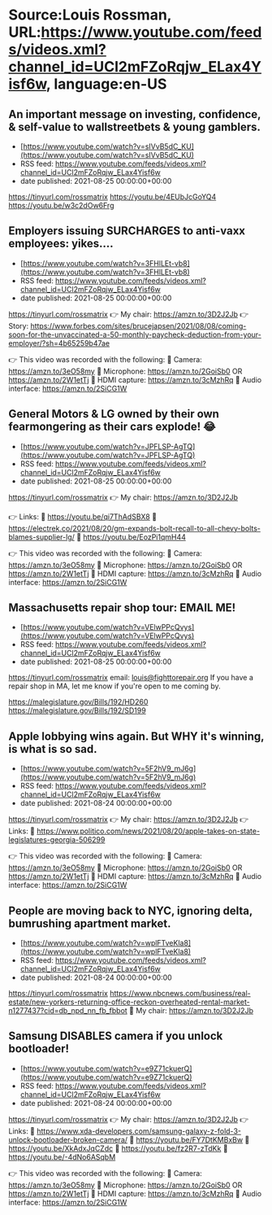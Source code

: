 # Source:Louis Rossman, URL:https://www.youtube.com/feeds/videos.xml?channel_id=UCl2mFZoRqjw_ELax4Yisf6w, language:en-US

## An important message on investing, confidence, & self-value to wallstreetbets & young gamblers.
 - [https://www.youtube.com/watch?v=sIVvB5dC_KU](https://www.youtube.com/watch?v=sIVvB5dC_KU)
 - RSS feed: https://www.youtube.com/feeds/videos.xml?channel_id=UCl2mFZoRqjw_ELax4Yisf6w
 - date published: 2021-08-25 00:00:00+00:00

https://tinyurl.com/rossmatrix
https://youtu.be/4EUbJcGoYQ4
https://youtu.be/w3c2dOw6Frg

## Employers issuing SURCHARGES to anti-vaxx employees: yikes....
 - [https://www.youtube.com/watch?v=3FHlLEt-vb8](https://www.youtube.com/watch?v=3FHlLEt-vb8)
 - RSS feed: https://www.youtube.com/feeds/videos.xml?channel_id=UCl2mFZoRqjw_ELax4Yisf6w
 - date published: 2021-08-25 00:00:00+00:00

https://tinyurl.com/rossmatrix
👉 My chair: https://amzn.to/3D2J2Jb
👉 Story: https://www.forbes.com/sites/brucejapsen/2021/08/08/coming-soon-for-the-unvaccinated-a-50-monthly-paycheck-deduction-from-your-employer/?sh=4b65259b47ae

👉 This video was recorded with the following:
🔵 Camera: https://amzn.to/3eO58my
🔵 Microphone: https://amzn.to/2GoiSb0 OR https://amzn.to/2W1etTj
🔵 HDMI capture: https://amzn.to/3cMzhRq
🔵 Audio interface: https://amzn.to/2SiCG1W

## General Motors & LG owned by their own fearmongering as their cars explode! 😂
 - [https://www.youtube.com/watch?v=JPFLSP-AgTQ](https://www.youtube.com/watch?v=JPFLSP-AgTQ)
 - RSS feed: https://www.youtube.com/feeds/videos.xml?channel_id=UCl2mFZoRqjw_ELax4Yisf6w
 - date published: 2021-08-25 00:00:00+00:00

https://tinyurl.com/rossmatrix
👉 My chair: https://amzn.to/3D2J2Jb

👉 Links:
🔵 https://youtu.be/qi7ThAdSBX8
🔵 https://electrek.co/2021/08/20/gm-expands-bolt-recall-to-all-chevy-bolts-blames-supplier-lg/
🔵 https://youtu.be/EozPi1qmH44


👉 This video was recorded with the following:
🔵 Camera: https://amzn.to/3eO58my
🔵 Microphone: https://amzn.to/2GoiSb0 OR https://amzn.to/2W1etTj
🔵 HDMI capture: https://amzn.to/3cMzhRq
🔵 Audio interface: https://amzn.to/2SiCG1W

## Massachusetts repair shop tour: EMAIL ME!
 - [https://www.youtube.com/watch?v=VElwPPcQvys](https://www.youtube.com/watch?v=VElwPPcQvys)
 - RSS feed: https://www.youtube.com/feeds/videos.xml?channel_id=UCl2mFZoRqjw_ELax4Yisf6w
 - date published: 2021-08-25 00:00:00+00:00

https://tinyurl.com/rossmatrix
email: louis@fighttorepair.org
If you have a repair shop in MA, let me know if you're open to me coming by. 

https://malegislature.gov/Bills/192/HD260
https://malegislature.gov/Bills/192/SD199

## Apple lobbying wins again. But WHY it's winning, is what is so sad.
 - [https://www.youtube.com/watch?v=5F2hV9_mJ6g](https://www.youtube.com/watch?v=5F2hV9_mJ6g)
 - RSS feed: https://www.youtube.com/feeds/videos.xml?channel_id=UCl2mFZoRqjw_ELax4Yisf6w
 - date published: 2021-08-24 00:00:00+00:00

https://tinyurl.com/rossmatrix
👉 My chair: https://amzn.to/3D2J2Jb
👉 Links:
🔵 https://www.politico.com/news/2021/08/20/apple-takes-on-state-legislatures-georgia-506299

👉 This video was recorded with the following:
🔵 Camera: https://amzn.to/3eO58my
🔵 Microphone: https://amzn.to/2GoiSb0 OR https://amzn.to/2W1etTj
🔵 HDMI capture: https://amzn.to/3cMzhRq
🔵 Audio interface: https://amzn.to/2SiCG1W

## People are moving back to NYC, ignoring delta, bumrushing apartment market.
 - [https://www.youtube.com/watch?v=wplFTveKla8](https://www.youtube.com/watch?v=wplFTveKla8)
 - RSS feed: https://www.youtube.com/feeds/videos.xml?channel_id=UCl2mFZoRqjw_ELax4Yisf6w
 - date published: 2021-08-24 00:00:00+00:00

https://tinyurl.com/rossmatrix
https://www.nbcnews.com/business/real-estate/new-yorkers-returning-office-reckon-overheated-rental-market-n1277437?cid=db_npd_nn_fb_fbbot
🔵 My chair: https://amzn.to/3D2J2Jb

## Samsung DISABLES camera if you unlock bootloader!
 - [https://www.youtube.com/watch?v=e9Z71ckuerQ](https://www.youtube.com/watch?v=e9Z71ckuerQ)
 - RSS feed: https://www.youtube.com/feeds/videos.xml?channel_id=UCl2mFZoRqjw_ELax4Yisf6w
 - date published: 2021-08-24 00:00:00+00:00

https://tinyurl.com/rossmatrix
👉 My chair: https://amzn.to/3D2J2Jb
👉 Links:
🔵 https://www.xda-developers.com/samsung-galaxy-z-fold-3-unlock-bootloader-broken-camera/
🔵 https://youtu.be/FY7DtKMBxBw
🔵 https://youtu.be/XkAdxJqCZdc
🔵 https://youtu.be/fz2R7-zTdKk
🔵 https://youtu.be/-4dNo6ASqbM

👉 This video was recorded with the following:
🔵 Camera: https://amzn.to/3eO58my
🔵 Microphone: https://amzn.to/2GoiSb0 OR https://amzn.to/2W1etTj
🔵 HDMI capture: https://amzn.to/3cMzhRq
🔵 Audio interface: https://amzn.to/2SiCG1W

